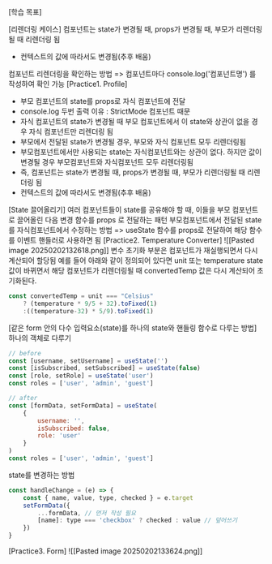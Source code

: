 [학습 목표]

[리렌더링 케이스]
컴포넌트는 state가 변경될 때, props가 변경될 때, 부모가 리렌더링될 때 리렌더링 됨
- 컨텍스트의 값에 따라서도 변경됨(추후 배움)

컴포넌트 리렌더링을 확인하는 방법 => 컴포넌트마다 console.log('컴포넌트명') 를 작성하여 확인 가능
[Practice1. Profile]
- 부모 컴포넌트의 state를 props로 자식 컴포넌트에 전달
- console.log 두번 출력 이유 : StrictMode 컴포넌트 때문
- 자식 컴포넌트의 state가 변경될 때 부모 컴포넌트에서 이 state와 상관이 없을 경우 자식 컴포넌트만 리렌더링 됨
- 부모에서 전달된 state가 변경될 경우, 부모와 자식 컴포넌트 모두 리렌더링됨
- 부모컴포넌트에서만 사용되는 state는 자식컴포넌트와는 상관이 없다. 하지만 값이 변경될 경우 부모컴포넌트와 자식컴포넌트 모두 리렌더링됨
- 즉, 컴포넌트는 state가 변경될 때, props가 변경될 때, 부모가 리렌더링될 때 리렌더링 됨
- 컨텍스트의 값에 따라서도 변경됨(추후 배움)

[State 끌어올리기]
여러 컴포넌트들이 state를 공유해야 할 때, 이들을 부모 컴포넌트로 끌어올린 다음 변경 함수를 props 로 전달하는 패턴
부모컴포넌트에서 전달된 state를 자식컴포넌트에서 수정하는 방법 => useState 함수를 props로 전달하여 해당 함수를 이벤트 핸들러로 사용하면 됨
[Practice2. Temperature Converter]
![[Pasted image 20250202132618.png]]
변수 초기화 부분은 컴포넌트가 재실행되면서 다시 계산되어 할당됨
예를 들어 아래와 같이 정의되어 있다면 unit 또는 temperature state 값이 바뀌면서 해당 컴포넌트가 리렌더링될 때 convertedTemp 값은 다시 계산되어 초기화된다.
```js
const convertedTemp = unit === "Celsius"
	? (temperature * 9/5 + 32).toFixed(1)
	:((temperature-32) * 5/9).toFixed(1)
```

[같은 form 안의 다수 입력요소(state)를 하나의 state와 핸들링 함수로 다루는 방법]
하나의 객체로 다루기
```js
// before
const [username, setUsername] = useState('')
const [isSubscribed, setSubscribed] = useState(false)
const [role, setRole] = useState('user')
const roles = ['user', 'admin', 'guest']

// after
const [formData, setFormData] = useState(
	{
		username: '',
		isSubscribed: false,
		role: 'user'
	}
)
const roles = ['user', 'admin', 'guest']

```

state를 변경하는 방법
```js
const handleChange = (e) => {
	const { name, value, type, checked } = e.target
	setFormData({
		...formData, // 먼저 작성 필요
		[name]: type === 'checkbox' ? checked : value // 덮어쓰기
	})
}
```


[Practice3. Form]
![[Pasted image 20250202133624.png]]